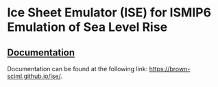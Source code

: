 # Ice Sheet Emulator (ISE) for ISMIP6 Emulation of Sea Level Rise

## [Documentation](https://brown-sciml.github.io/ise/)

Documentation can be found at the following link: <https://brown-sciml.github.io/ise/>.